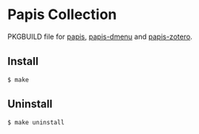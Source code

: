 # Papis Collection
PKGBUILD file for [papis](https://github.com/papis/papis), [papis-dmenu](https://github.com/papis/papis-dmenu) and [papis-zotero](https://github.com/papis/papis-zotero).
## Install
```
$ make
```
## Uninstall
```
$ make uninstall
```
